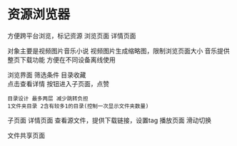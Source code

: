 # 资源浏览器
方便跨平台浏览，标记资源
浏览页面 详情页面

对象主要是视频图片音乐小说
视频图片生成缩略图，限制浏览页面大小
音乐提供整页下载功能 方便在不同设备离线使用

 
浏览界面 
    筛选条件 目录收藏  
    点击查看详情 按钮进入子页面，点赞

    目录设计 最多两层 减少跳转负担
    1文件夹目录 2含有较多1的目录(控制一次显示文件夹数量)
子页面
    详情页面 查看源文件，提供下载链接，设置tag 
    播放页面 滑动切换

文件共享页面



